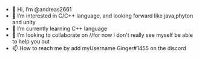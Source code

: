 - 👋 Hi, I’m @andreas2661
- 👀 I’m interested in C/C++ language, and looking forward like java,phyton and unity
- 🌱 I’m currently learning C++ language
- 💞️ I’m looking to collaborate on //for now i don't really see myself be able to help you out
- 📫 How to reach me by add myUsername Ginger#1455 on the discord 



<!---
andreas2661/andreas2661 is a ✨ special ✨ repository because its `README.md` (this file) appears on your GitHub profile.
You can click the Preview link to take a look at your changes.
--->
